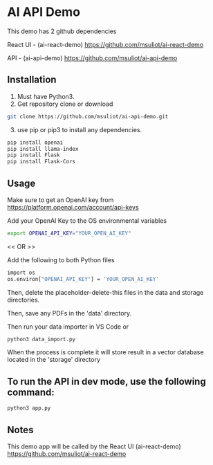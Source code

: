 # AI API Demo

This demo has 2 github dependencies

React UI - (ai-react-demo)
https://github.com/msuliot/ai-react-demo

API - (ai-api-demo)
https://github.com/msuliot/ai-api-demo

## Installation

1. Must have Python3.
2. Get repository clone or download
```bash
git clone https://github.com/msuliot/ai-api-demo.git 
```
3. use pip or pip3 to install any dependencies.
```bash
pip install openai
pip install llama-index
pip install Flask
pip install Flask-Cors
```

## Usage

Make sure to get an OpenAI key from https://platform.openai.com/account/api-keys

Add your OpenAI Key to the OS environmental variables
```bash
export OPENAI_API_KEY="YOUR_OPEN_AI_KEY"
```
<< OR >>

Add the following to both Python files
```bash
import os
os.environ["OPENAI_API_KEY"] = 'YOUR_OPEN_AI_KEY'
```

Then, delete the placeholder-delete-this files in the data and storage directories.

Then, save any PDFs in the 'data' directory.

Then run your data importer in VS Code or
```bash
python3 data_import.py
```
When the process is complete it will store result in a vector database located in the 'storage' directory

## To run the API in dev mode, use the following command:

```bash
python3 app.py
```

## Notes

This demo app will be called by the React UI
(ai-react-demo) https://github.com/msuliot/ai-react-demo
